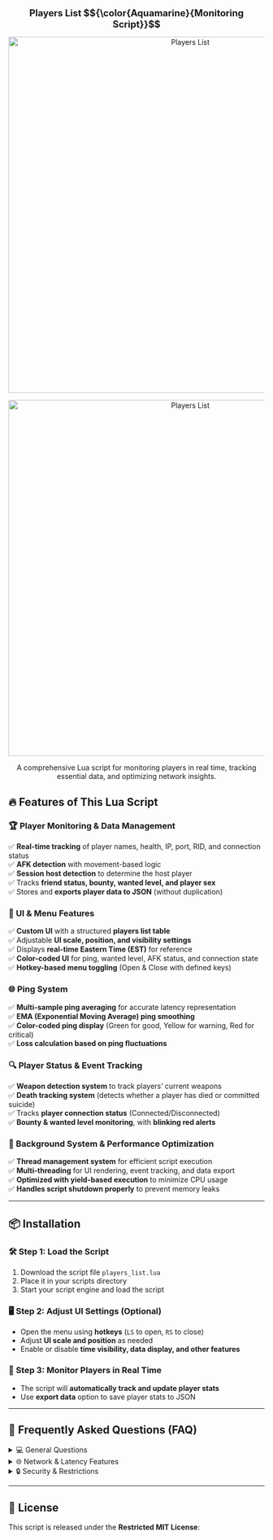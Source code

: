 <h1 align="center" style="font-size: 130%;">
  Players List $${\color{Aquamarine}{Monitoring Script}}$$
</h1> 

<p align="center">
  <img src="[https://i.imgur.com/mhYVbIu.jpeg](https://i.imgur.com/reYhpGy.png)" alt="Players List" width="700">
</p>

<p align="center">
  <img src="https://i.imgur.com/mhYVbIu.jpeg" alt="Players List" width="700">
</p>

<p align="center">
  A comprehensive Lua script for monitoring players in real time, tracking essential data, and optimizing network insights.
</p>


## 🔥 Features of This Lua Script

### 🏆 Player Monitoring & Data Management
✅ **Real-time tracking** of player names, health, IP, port, RID, and connection status  
✅ **AFK detection** with movement-based logic  
✅ **Session host detection** to determine the host player  
✅ Tracks **friend status, bounty, wanted level, and player sex**  
✅ Stores and **exports player data to JSON** (without duplication)  

### 🎨 UI & Menu Features
✅ **Custom UI** with a structured **players list table**  
✅ Adjustable **UI scale, position, and visibility settings**  
✅ Displays **real-time Eastern Time (EST)** for reference  
✅ **Color-coded UI** for ping, wanted level, AFK status, and connection state  
✅ **Hotkey-based menu toggling** (Open & Close with defined keys)  

### 🌐 Ping System
✅ **Multi-sample ping averaging** for accurate latency representation  
✅ **EMA (Exponential Moving Average) ping smoothing**  
✅ **Color-coded ping display** (Green for good, Yellow for warning, Red for critical)  
✅ **Loss calculation based on ping fluctuations**  

### 🔍 Player Status & Event Tracking
✅ **Weapon detection system** to track players’ current weapons  
✅ **Death tracking system** (detects whether a player has died or committed suicide)  
✅ Tracks **player connection status** (Connected/Disconnected)  
✅ **Bounty & wanted level monitoring**, with **blinking red alerts**  

### 🚀 Background System & Performance Optimization
✅ **Thread management system** for efficient script execution  
✅ **Multi-threading** for UI rendering, event tracking, and data export  
✅ **Optimized with yield-based execution** to minimize CPU usage  
✅ **Handles script shutdown properly** to prevent memory leaks  

---

## 📦 Installation

### 🛠 Step 1: Load the Script
1. Download the script file `players_list.lua`  
2. Place it in your scripts directory  
3. Start your script engine and load the script  

### 🖥️ Step 2: Adjust UI Settings (Optional)
- Open the menu using **hotkeys** (`LS` to open, `RS` to close)  
- Adjust **UI scale and position** as needed  
- Enable or disable **time visibility, data display, and other features**  

### 📡 Step 3: Monitor Players in Real Time
- The script will **automatically track and update player stats**  
- Use **export data** option to save player stats to JSON  

---

## 📌 Frequently Asked Questions (FAQ)

<details>
  <summary>💻 General Questions</summary>

  **Q1: What does this script do?**  
  A1: This script is a **real-time player monitoring system** that tracks player data, latency, AFK status, and more.

  **Q2: Does it support auto-export?**  
  A2: Yes, the script includes a feature for **automated JSON exports** to track player history.

  **Q3: Can I modify this script?**  
  A3: No, the script **must remain unmodified** per the license agreement.

</details>

<details>
  <summary>🌐 Network & Latency Features</summary>

  **Q4: How accurate is the ping system?**  
  A4: The script uses **multi-sample ping averaging** with **EMA smoothing** for precision.

  **Q5: Does it work for all players in the session?**  
  A5: Yes, it automatically detects and tracks all **connected players**.

</details>

<details>
  <summary>🔒 Security & Restrictions</summary>

  **Q6: Can I share this script?**  
  A6: **Yes**, but **only in its original, unmodified form** with the license intact.

  **Q7: What happens if someone modifies the script?**  
  A7: Unauthorized modifications are strictly **prohibited** and may result in a **DMCA takedown**.

</details>

---

## 📜 License

This script is released under the **Restricted MIT License**:

